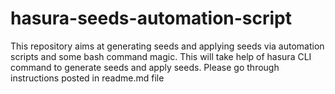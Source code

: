 # hasura-seeds-automation-script
This repository aims at generating seeds and applying seeds via automation scripts and some bash command magic. This will take help of hasura CLI command to generate seeds and apply seeds. Please go through instructions posted in readme.md file
